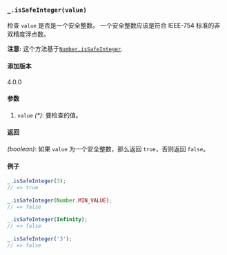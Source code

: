 ### `_.isSafeInteger(value)`[​](#_issafeintegervalue "_issafeintegervalue的直接链接")

检查 `value` 是否是一个安全整数。 一个安全整数应该是符合 IEEE-754 标准的非双精度浮点数。  
  
**注意:** 这个方法基于[`Number.isSafeInteger`](https://mdn.io/Number/isSafeInteger).

#### 添加版本

4.0.0

#### 参数

1.  `value` _(\*)_: 要检查的值。

#### 返回

_(boolean)_: 如果 `value` 为一个安全整数，那么返回 `true`，否则返回 `false`。

#### 例子

```js
_.isSafeInteger(3);
// => true
 
_.isSafeInteger(Number.MIN_VALUE);
// => false
 
_.isSafeInteger(Infinity);
// => false
 
_.isSafeInteger('3');
// => false

```